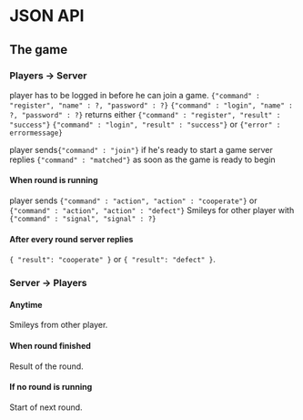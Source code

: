 # JSON API

## The game

### Players -> Server
player has to be logged in before he can join a game.
`{"command" : "register", "name" : ?, "password" : ?}`
`{"command" : "login", "name" : ?, "password" : ?}`
returns either
`{"command" : "register", "result" : "success"}`
`{"command" : "login", "result" : "success"}`
or `{"error" : errormessage}`

player sends`{"command" : "join"}` if he's ready to start a game
server replies `{"command" : "matched"}` as soon as the game is ready to begin

#### When round is running
player sends `{"command" : "action", "action" : "cooperate"}` or `{"command" : "action", "action" : "defect"}`
Smileys for other player with `{"command" : "signal", "signal" : ?}`

#### After every round server replies
`{ "result": "cooperate" }` or `{ "result": "defect" }`.

### Server -> Players

#### Anytime
Smileys from other player.

#### When round finished
Result of the round.

#### If no round is running
Start of next round.

